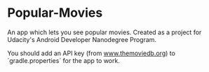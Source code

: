 # Popular-Movies
An app which lets you see popular movies. Created as a project for Udacity's Android Developer Nanodegree Program.

You should add an API key (from www.themoviedb.org) to ´gradle.properties´ for the app to work.

